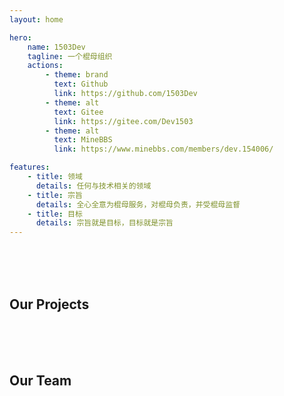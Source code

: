 ```yaml
---
layout: home

hero:
    name: 1503Dev
    tagline: 一个棍母组织
    actions:
        - theme: brand
          text: Github
          link: https://github.com/1503Dev
        - theme: alt
          text: Gitee
          link: https://gitee.com/Dev1503
        - theme: alt
          text: MineBBS
          link: https://www.minebbs.com/members/dev.154006/

features:
    - title: 领域
      details: 任何与技术相关的领域
    - title: 宗旨
      details: 全心全意为棍母服务，对棍母负责，并受棍母监督
    - title: 目标
      details: 宗旨就是目标，目标就是宗旨
---
```


<script setup>
    console.log('Made by Inkranty')

    import { VPTeamMembers } from 'vitepress/theme'

    const icon = {
        language: {
            svg: '<span class="vpi-social-icon" style="--icon: url(\'https://api.iconify.design/material-symbols/language.svg\');"></span>'
        }
    }

    const members = [
        {
            avatar: 'https://avatars.githubusercontent.com/u/104840099?v=4',
            name: 'TheChuan1503',
            title: '神棍母',
            links: [
                { icon: 'github', link: 'https://github.com/thechuan1503' },
                { icon: 'gitee', link: 'https://gitee.com/thechuan1503' },
                {
                    icon: {
                        svg: '<span class="vpi-social-minebbs" style="--icon: url(\'/src/icon/minebbs.svg\');"></span>'
                    },
                    link: 'https://www.minebbs.com/members/thechuan.41897/'
                },
                { icon: 'gmail', link: 'mailto:thechuan1503@1503dev.top' },
                { icon: 'telegram', link: 'https://m.sd.10086.cn/sd_fe_service/html-yd/index.html' },
                { icon: icon.language, link: 'https://thechuan1503.1503dev.top' }
            ]
        },
        {
            avatar: 'https://avatars.githubusercontent.com/u/220187068?v=4',
            name: '天雨墨染',
            title: '棍母',
            links: [
                { icon: 'github', link: 'https://github.com/inkranty' },
                { icon: 'gmail', link: 'mailto:moranty@1503dev.top' },
                { icon: 'telegram', link: 'https://m.sd.10086.cn/sd_fe_service/html-yd/index.html' }
            ]
        }
    ]

    const projects = [
        {
            avatar: '/src/icon/circlor2.webp',
            name: 'Circlor2',
            title: '针对安卓 Minecraft: PE 的动态注入式辅助工具',
            links: [
                { icon: 'github', link: 'https://github.com/1503Dev/Circlor2' },
                { icon: icon.language, link: 'https://circlor2.1503dev.top' }
            ]
        },
        {
            avatar: '/src/icon/circlor.png',
            name: 'Circlor',
            title: '基于 Toolbox for Minecraft: PE 的辅助工具',
            links: [
                { icon: icon.language, link: 'https://circlor.1503dev.top' }
            ]
        },
        {
            avatar: '/src/icon/openbr.png',
            name: 'Open Buckshot Routtle',
            title: 'Buckshot Routtle 的神人开源版本',
            links: [
                { icon: 'github', link: 'https://github.com/1503Dev/OpenBuckshotRoulette' }
            ]
        },
        {
            avatar: '/src/icon/trans.png',
            name: 'libminecraftpe.so-ida-analysis',
            title: 'libminecraftpe.so 的 i64 文件存档',
            links: [
                { icon: 'github', link: 'https://github.com/1503Dev/libminecraftpe.so-ida-analysis/' }
            ]
        },
        {
            avatar: '/src/icon/trans.png',
            name: 'horion-dll-archive',
            title: 'horion.dll 的存档',
            links: [
                { icon: 'github', link: 'https://github.com/1503Dev/horion-dll-archive/' }
            ]
        }
    ]
</script>

<br><br><br>

## Our Projects

<VPTeamMembers size="small" :members="projects" />

<br><br><br>

## Our Team  

<VPTeamMembers size="medium" :members />

<!-- Made by Inkranty -->